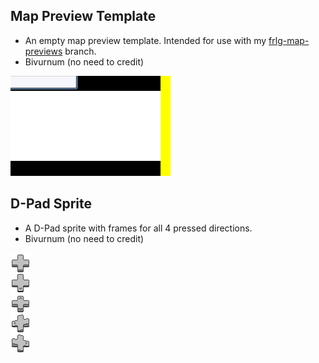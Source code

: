 ## Map Preview Template
- An empty map preview template. Intended for use with my [frlg-map-previews](https://github.com/Bivurnum/decomps-resources/wiki/FRLG-Map-Previews) branch.
- Bivurnum (no need to credit)

![map_preview_template.png](map_preview_template.png)

## D-Pad Sprite
- A D-Pad sprite with frames for all 4 pressed directions.
- Bivurnum (no need to credit)

![dpad.png](dpad.png)
